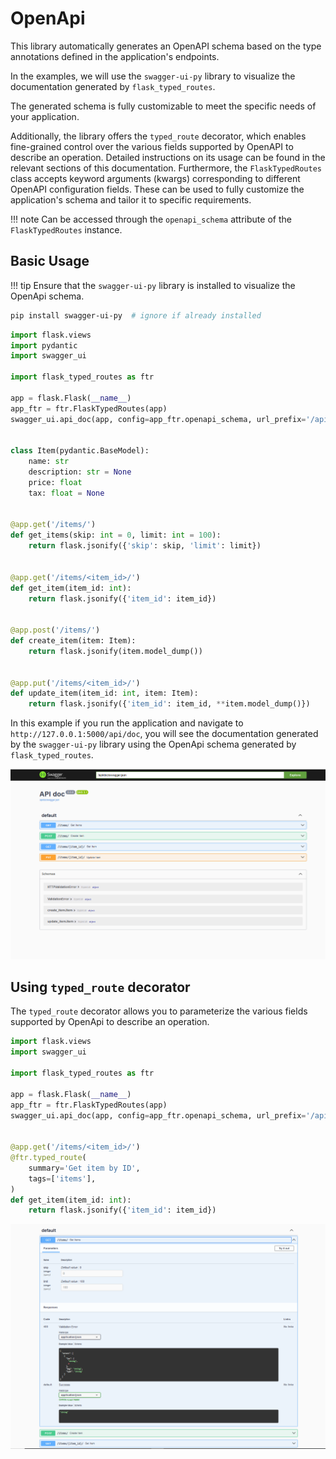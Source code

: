 # OpenApi

This library automatically generates an OpenAPI schema based on the type annotations defined in the application's
endpoints.

In the examples, we will use the `swagger-ui-py` library to visualize the documentation generated by
`flask_typed_routes`.

The generated schema is fully customizable to meet the specific needs of your application.

Additionally, the library offers the `typed_route` decorator, which enables fine-grained control over the various fields
supported by OpenAPI to describe an operation. Detailed instructions on its usage can be found in the relevant sections
of this documentation.
Furthermore, the `FlaskTypedRoutes` class accepts keyword arguments (kwargs) corresponding to different OpenAPI
configuration fields. These can be used to fully customize the application's schema and tailor it to specific
requirements.

!!! note
    Can be accessed through the `openapi_schema` attribute of the `FlaskTypedRoutes` instance.

## Basic Usage

!!! tip
    Ensure that the `swagger-ui-py` library is installed to visualize the OpenApi schema.

```bash
pip install swagger-ui-py  # ignore if already installed
```

```python
import flask.views
import pydantic
import swagger_ui

import flask_typed_routes as ftr

app = flask.Flask(__name__)
app_ftr = ftr.FlaskTypedRoutes(app)
swagger_ui.api_doc(app, config=app_ftr.openapi_schema, url_prefix='/api/doc')


class Item(pydantic.BaseModel):
    name: str
    description: str = None
    price: float
    tax: float = None

    
@app.get('/items/')
def get_items(skip: int = 0, limit: int = 100):
    return flask.jsonify({'skip': skip, 'limit': limit})


@app.get('/items/<item_id>/')
def get_item(item_id: int):
    return flask.jsonify({'item_id': item_id})


@app.post('/items/')
def create_item(item: Item):
    return flask.jsonify(item.model_dump())


@app.put('/items/<item_id>/')
def update_item(item_id: int, item: Item):
    return flask.jsonify({'item_id': item_id, **item.model_dump()})
```

In this example if you run the application and navigate to `http://127.0.0.1:5000/api/doc`, you will see the
documentation generated by the `swagger-ui-py` library using the OpenApi schema generated by `flask_typed_routes`.

![OpenApi Example](./openapi_example1.png)

## Using `typed_route` decorator

The `typed_route` decorator allows you to parameterize the various fields supported by OpenApi to describe an operation.

```python
import flask.views
import swagger_ui

import flask_typed_routes as ftr

app = flask.Flask(__name__)
app_ftr = ftr.FlaskTypedRoutes(app)
swagger_ui.api_doc(app, config=app_ftr.openapi_schema, url_prefix='/api/doc', title='API doc')


@app.get('/items/<item_id>/')
@ftr.typed_route(
    summary='Get item by ID',
    tags=['items'],
)
def get_item(item_id: int):
    return flask.jsonify({'item_id': item_id})
```

![OpenApi Example](./openapi_example2.png)
